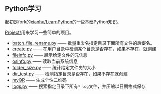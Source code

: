 Python学习
----------

起初是fork的[xianhu/LearnPython](https://github.com/xianhu/LearnPython)的一些基础Python知识。



[Project/](Project/)用来学习一些简单的项目。

- [batch_file_rename.py](Project/batch_file_rename.py)  ——  批量重命名指定目录下面所有文件的后缀名。
- [create.py](Project/create.py)  ——  在用户目录中检测某个目录是否存在，如果不存在，就创建
- [fileinfo.py](Project/fileinfo.py)  ——  展示给定文件的元信息
- [osinfo.py](Project/osinfo.py)  ——  读取当前系统信息
- [folder_size.py](Project/folder_size.py)  ——  统计给定文件夹的大小
- [dir_test.py](Project/dir_test.py)  ——  检测指定目录是否存在，如果不存在就创建
- [myQR](Project/myQR)  ——  生成个性二维码
- [logs.py](Project/logs.py)  ——  搜索指定目录下所有`*.log`文件，并压缩以日期格式保存

